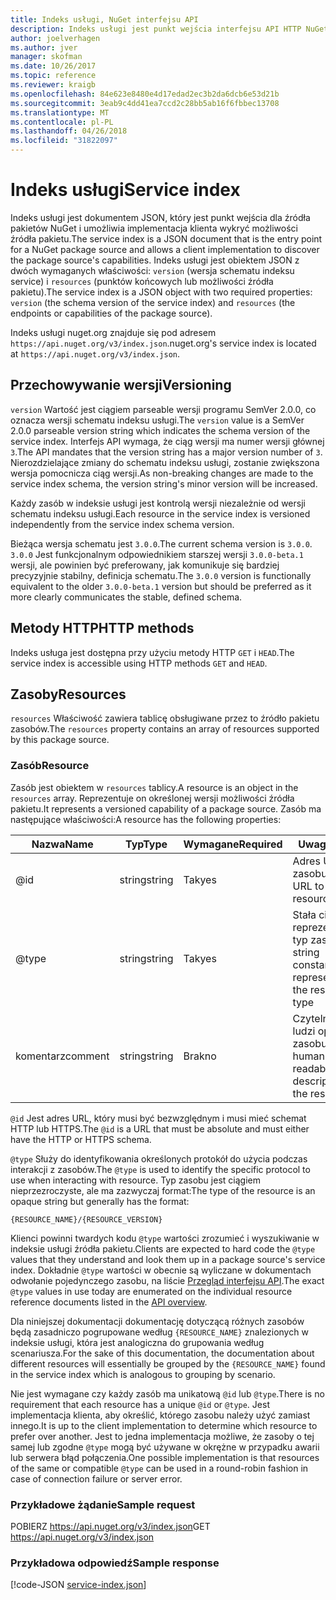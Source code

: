 ```yaml
---
title: Indeks usługi, NuGet interfejsu API
description: Indeks usługi jest punkt wejścia interfejsu API HTTP NuGet i wylicza możliwości serwera.
author: joelverhagen
ms.author: jver
manager: skofman
ms.date: 10/26/2017
ms.topic: reference
ms.reviewer: kraigb
ms.openlocfilehash: 84e623e8480e4d17edad2ec3b2da6dcb6e53d21b
ms.sourcegitcommit: 3eab9c4dd41ea7ccd2c28bb5ab16f6fbbec13708
ms.translationtype: MT
ms.contentlocale: pl-PL
ms.lasthandoff: 04/26/2018
ms.locfileid: "31822097"
---
```

# <a name="service-index"></a><span data-ttu-id="bd165-103">Indeks usługi</span><span class="sxs-lookup"><span data-stu-id="bd165-103">Service index</span></span>

<span data-ttu-id="bd165-104">Indeks usługi jest dokumentem JSON, który jest punkt wejścia dla źródła pakietów NuGet i umożliwia implementacja klienta wykryć możliwości źródła pakietu.</span><span class="sxs-lookup"><span data-stu-id="bd165-104">The service index is a JSON document that is the entry point for a NuGet package source and allows a client implementation to discover the package source's capabilities.</span></span> <span data-ttu-id="bd165-105">Indeks usługi jest obiektem JSON z dwóch wymaganych właściwości: `version` (wersja schematu indeksu service) i `resources` (punktów końcowych lub możliwości źródła pakietu).</span><span class="sxs-lookup"><span data-stu-id="bd165-105">The service index is a JSON object with two required properties: `version` (the schema version of the service index) and `resources`  (the endpoints or capabilities of the package source).</span></span>

<span data-ttu-id="bd165-106">Indeks usługi nuget.org znajduje się pod adresem `https://api.nuget.org/v3/index.json`.</span><span class="sxs-lookup"><span data-stu-id="bd165-106">nuget.org's service index is located at `https://api.nuget.org/v3/index.json`.</span></span>

## <a name="versioning"></a><span data-ttu-id="bd165-107">Przechowywanie wersji</span><span class="sxs-lookup"><span data-stu-id="bd165-107">Versioning</span></span>

<span data-ttu-id="bd165-108">`version` Wartość jest ciągiem parseable wersji programu SemVer 2.0.0, co oznacza wersji schematu indeksu usługi.</span><span class="sxs-lookup"><span data-stu-id="bd165-108">The `version` value is a SemVer 2.0.0 parseable version string which indicates the schema version of the service index.</span></span> <span data-ttu-id="bd165-109">Interfejs API wymaga, że ciąg wersji ma numer wersji głównej `3`.</span><span class="sxs-lookup"><span data-stu-id="bd165-109">The API mandates that the version string has a major version number of `3`.</span></span> <span data-ttu-id="bd165-110">Nierozdzielające zmiany do schematu indeksu usługi, zostanie zwiększona wersja pomocnicza ciąg wersji.</span><span class="sxs-lookup"><span data-stu-id="bd165-110">As non-breaking changes are made to the service index schema, the version string's minor version will be increased.</span></span>

<span data-ttu-id="bd165-111">Każdy zasób w indeksie usługi jest kontrolą wersji niezależnie od wersji schematu indeksu usługi.</span><span class="sxs-lookup"><span data-stu-id="bd165-111">Each resource in the service index is versioned independently from the service index schema version.</span></span>

<span data-ttu-id="bd165-112">Bieżąca wersja schematu jest `3.0.0`.</span><span class="sxs-lookup"><span data-stu-id="bd165-112">The current schema version is `3.0.0`.</span></span> <span data-ttu-id="bd165-113">`3.0.0` Jest funkcjonalnym odpowiednikiem starszej wersji `3.0.0-beta.1` wersji, ale powinien być preferowany, jak komunikuje się bardziej precyzyjnie stabilny, definicja schematu.</span><span class="sxs-lookup"><span data-stu-id="bd165-113">The `3.0.0` version is functionally equivalent to the older `3.0.0-beta.1` version but should be preferred as it more clearly communicates the stable, defined schema.</span></span>

## <a name="http-methods"></a><span data-ttu-id="bd165-114">Metody HTTP</span><span class="sxs-lookup"><span data-stu-id="bd165-114">HTTP methods</span></span>

<span data-ttu-id="bd165-115">Indeks usługa jest dostępna przy użyciu metody HTTP `GET` i `HEAD`.</span><span class="sxs-lookup"><span data-stu-id="bd165-115">The service index is accessible using HTTP methods `GET` and `HEAD`.</span></span>

## <a name="resources"></a><span data-ttu-id="bd165-116">Zasoby</span><span class="sxs-lookup"><span data-stu-id="bd165-116">Resources</span></span>

<span data-ttu-id="bd165-117">`resources` Właściwość zawiera tablicę obsługiwane przez to źródło pakietu zasobów.</span><span class="sxs-lookup"><span data-stu-id="bd165-117">The `resources` property contains an array of resources supported by this package source.</span></span>

### <a name="resource"></a><span data-ttu-id="bd165-118">Zasób</span><span class="sxs-lookup"><span data-stu-id="bd165-118">Resource</span></span>

<span data-ttu-id="bd165-119">Zasób jest obiektem w `resources` tablicy.</span><span class="sxs-lookup"><span data-stu-id="bd165-119">A resource is an object in the `resources` array.</span></span> <span data-ttu-id="bd165-120">Reprezentuje on określonej wersji możliwości źródła pakietu.</span><span class="sxs-lookup"><span data-stu-id="bd165-120">It represents a versioned capability of a package source.</span></span> <span data-ttu-id="bd165-121">Zasób ma następujące właściwości:</span><span class="sxs-lookup"><span data-stu-id="bd165-121">A resource has the following properties:</span></span>

<span data-ttu-id="bd165-122">Nazwa</span><span class="sxs-lookup"><span data-stu-id="bd165-122">Name</span></span>          | <span data-ttu-id="bd165-123">Typ</span><span class="sxs-lookup"><span data-stu-id="bd165-123">Type</span></span>   | <span data-ttu-id="bd165-124">Wymagane</span><span class="sxs-lookup"><span data-stu-id="bd165-124">Required</span></span> | <span data-ttu-id="bd165-125">Uwagi</span><span class="sxs-lookup"><span data-stu-id="bd165-125">Notes</span></span>
------------- | ------ | -------- | -----
@id           | <span data-ttu-id="bd165-126">string</span><span class="sxs-lookup"><span data-stu-id="bd165-126">string</span></span> | <span data-ttu-id="bd165-127">Tak</span><span class="sxs-lookup"><span data-stu-id="bd165-127">yes</span></span>      | <span data-ttu-id="bd165-128">Adres URL do zasobu</span><span class="sxs-lookup"><span data-stu-id="bd165-128">The URL to the resource</span></span>
@type         | <span data-ttu-id="bd165-129">string</span><span class="sxs-lookup"><span data-stu-id="bd165-129">string</span></span> | <span data-ttu-id="bd165-130">Tak</span><span class="sxs-lookup"><span data-stu-id="bd165-130">yes</span></span>      | <span data-ttu-id="bd165-131">Stała ciąg reprezentujący typ zasobu</span><span class="sxs-lookup"><span data-stu-id="bd165-131">A string constant representing the resource type</span></span>
<span data-ttu-id="bd165-132">komentarz</span><span class="sxs-lookup"><span data-stu-id="bd165-132">comment</span></span>       | <span data-ttu-id="bd165-133">string</span><span class="sxs-lookup"><span data-stu-id="bd165-133">string</span></span> | <span data-ttu-id="bd165-134">Brak</span><span class="sxs-lookup"><span data-stu-id="bd165-134">no</span></span>       | <span data-ttu-id="bd165-135">Czytelny dla ludzi opis zasobu</span><span class="sxs-lookup"><span data-stu-id="bd165-135">A human readable description of the resource</span></span>

<span data-ttu-id="bd165-136">`@id` Jest adres URL, który musi być bezwzględnym i musi mieć schemat HTTP lub HTTPS.</span><span class="sxs-lookup"><span data-stu-id="bd165-136">The `@id` is a URL that must be absolute and must either have the HTTP or HTTPS schema.</span></span>

<span data-ttu-id="bd165-137">`@type` Służy do identyfikowania określonych protokół do użycia podczas interakcji z zasobów.</span><span class="sxs-lookup"><span data-stu-id="bd165-137">The `@type` is used to identify the specific protocol to use when interacting with resource.</span></span> <span data-ttu-id="bd165-138">Typ zasobu jest ciągiem nieprzezroczyste, ale ma zazwyczaj format:</span><span class="sxs-lookup"><span data-stu-id="bd165-138">The type of the resource is an opaque string but generally has the format:</span></span>

    {RESOURCE_NAME}/{RESOURCE_VERSION}

<span data-ttu-id="bd165-139">Klienci powinni twardych kodu `@type` wartości zrozumieć i wyszukiwanie w indeksie usługi źródła pakietu.</span><span class="sxs-lookup"><span data-stu-id="bd165-139">Clients are expected to hard code the `@type` values that they understand and look them up in a package source's service index.</span></span> <span data-ttu-id="bd165-140">Dokładnie `@type` wartości w obecnie są wyliczane w dokumentach odwołanie pojedynczego zasobu, na liście [Przegląd interfejsu API](overview.md#resources-and-schema).</span><span class="sxs-lookup"><span data-stu-id="bd165-140">The exact `@type` values in use today are enumerated on the individual resource reference documents listed in the [API overview](overview.md#resources-and-schema).</span></span>

<span data-ttu-id="bd165-141">Dla niniejszej dokumentacji dokumentację dotyczącą różnych zasobów będą zasadniczo pogrupowane według `{RESOURCE_NAME}` znalezionych w indeksie usługi, która jest analogiczna do grupowania według scenariusza.</span><span class="sxs-lookup"><span data-stu-id="bd165-141">For the sake of this documentation, the documentation about different resources will essentially be grouped by the `{RESOURCE_NAME}` found in the service index which is analogous to grouping by scenario.</span></span> 

<span data-ttu-id="bd165-142">Nie jest wymagane czy każdy zasób ma unikatową `@id` lub `@type`.</span><span class="sxs-lookup"><span data-stu-id="bd165-142">There is no requirement that each resource has a unique `@id` or `@type`.</span></span> <span data-ttu-id="bd165-143">Jest implementacja klienta, aby określić, którego zasobu należy użyć zamiast innego.</span><span class="sxs-lookup"><span data-stu-id="bd165-143">It is up to the client implementation to determine which resource to prefer over another.</span></span> <span data-ttu-id="bd165-144">Jest to jedna implementacja możliwe, że zasoby o tej samej lub zgodne `@type` mogą być używane w okrężne w przypadku awarii lub serwera błąd połączenia.</span><span class="sxs-lookup"><span data-stu-id="bd165-144">One possible implementation is that resources of the same or compatible `@type` can be used in a round-robin fashion in case of connection failure or server error.</span></span>

### <a name="sample-request"></a><span data-ttu-id="bd165-145">Przykładowe żądanie</span><span class="sxs-lookup"><span data-stu-id="bd165-145">Sample request</span></span>

<span data-ttu-id="bd165-146">POBIERZ https://api.nuget.org/v3/index.json</span><span class="sxs-lookup"><span data-stu-id="bd165-146">GET https://api.nuget.org/v3/index.json</span></span>

### <a name="sample-response"></a><span data-ttu-id="bd165-147">Przykładowa odpowiedź</span><span class="sxs-lookup"><span data-stu-id="bd165-147">Sample response</span></span>

[!code-JSON [service-index.json](./_data/service-index.json)]
